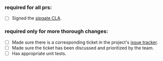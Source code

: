 ### required for all prs:
- [ ] Signed the [sipgate CLA](http://www.sipgate.de/contribute/cla).

### required only for more thorough changes:
- [ ] Made sure there is a corresponding ticket in the project's [issue tracker](https://github.com/retel-io/ari-proxy/issues).
- [ ] Made sure the ticket has been discussed and prioritized by the team.
- [ ] Has appropriate unit tests.
